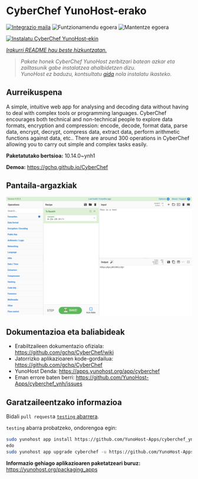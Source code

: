 <!--
Ohart ongi: README hau automatikoki sortu da <https://github.com/YunoHost/apps/tree/master/tools/readme_generator>ri esker
EZ editatu eskuz.
-->

# CyberChef YunoHost-erako

[![Integrazio maila](https://dash.yunohost.org/integration/cyberchef.svg)](https://dash.yunohost.org/appci/app/cyberchef) ![Funtzionamendu egoera](https://ci-apps.yunohost.org/ci/badges/cyberchef.status.svg) ![Mantentze egoera](https://ci-apps.yunohost.org/ci/badges/cyberchef.maintain.svg)

[![Instalatu CyberChef YunoHost-ekin](https://install-app.yunohost.org/install-with-yunohost.svg)](https://install-app.yunohost.org/?app=cyberchef)

*[Irakurri README hau beste hizkuntzatan.](./ALL_README.md)*

> *Pakete honek CyberChef YunoHost zerbitzari batean azkar eta zailtasunik gabe instalatzea ahalbidetzen dizu.*  
> *YunoHost ez baduzu, kontsultatu [gida](https://yunohost.org/install) nola instalatu ikasteko.*

## Aurreikuspena

A simple, intuitive web app for analysing and decoding data without having to deal with complex tools or programming languages. CyberChef encourages both technical and non-technical people to explore data formats, encryption and compression: encode, decode, format data, parse data, encrypt, decrypt, compress data, extract data, perform arithmetic functions against data, etc.. There are around 300 operations in CyberChef allowing you to carry out simple and complex tasks easily.


**Paketatutako bertsioa:** 10.14.0~ynh1

**Demoa:** <https://gchq.github.io/CyberChef>

## Pantaila-argazkiak

![CyberChef(r)en pantaila-argazkia](./doc/screenshots/cyberchef_ynh.png)

## Dokumentazioa eta baliabideak

- Erabiltzaileen dokumentazio ofiziala: <https://github.com/gchq/CyberChef/wiki>
- Jatorrizko aplikazioaren kode-gordailua: <https://github.com/gchq/CyberChef>
- YunoHost Denda: <https://apps.yunohost.org/app/cyberchef>
- Eman errore baten berri: <https://github.com/YunoHost-Apps/cyberchef_ynh/issues>

## Garatzaileentzako informazioa

Bidali `pull request`a [`testing` abarrera](https://github.com/YunoHost-Apps/cyberchef_ynh/tree/testing).

`testing` abarra probatzeko, ondorengoa egin:

```bash
sudo yunohost app install https://github.com/YunoHost-Apps/cyberchef_ynh/tree/testing --debug
edo
sudo yunohost app upgrade cyberchef -u https://github.com/YunoHost-Apps/cyberchef_ynh/tree/testing --debug
```

**Informazio gehiago aplikazioaren paketatzeari buruz:** <https://yunohost.org/packaging_apps>
